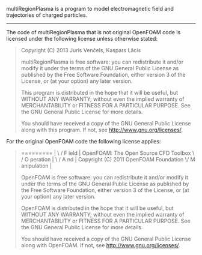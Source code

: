 multiRegionPlasma is a program to model electromagnetic field and
trajectories of charged particles. 

-------------------------------------------------------------------------------

The code of multiRegionPlasma that is not original OpenFOAM code is licensed
under the following license unless otherwise stated:

>    Copyright (C) 2013 Juris Venčels, Kaspars Lācis
>
>    multiRegionPlasma is free software: you can redistribute it and/or modify
>    it under the terms of the GNU General Public License as published by
>    the Free Software Foundation, either version 3 of the License, or
>    (at your option) any later version.
>
>    This program is distributed in the hope that it will be useful,
>    but WITHOUT ANY WARRANTY; without even the implied warranty of
>    MERCHANTABILITY or FITNESS FOR A PARTICULAR PURPOSE.  See the
>    GNU General Public License for more details.
>
>    You should have received a copy of the GNU General Public License
>    along with this program.  If not, see <http://www.gnu.org/licenses/>.


For the original OpenFOAM code the following license applies: 

>  =========                 |
>  \\      /  F ield         | OpenFOAM: The Open Source CFD Toolbox
>   \\    /   O peration     |
>    \\  /    A nd           | Copyright (C) 2011 OpenFOAM Foundation
>     \\/     M anipulation  |
>
>    OpenFOAM is free software: you can redistribute it and/or modify it
>    under the terms of the GNU General Public License as published by
>    the Free Software Foundation, either version 3 of the License, or
>    (at your option) any later version.
>
>    OpenFOAM is distributed in the hope that it will be useful, but WITHOUT
>    ANY WARRANTY; without even the implied warranty of MERCHANTABILITY or
>    FITNESS FOR A PARTICULAR PURPOSE.  See the GNU General Public License
>    for more details.
>
>    You should have received a copy of the GNU General Public License
>    along with OpenFOAM.  If not, see <http://www.gnu.org/licenses/>.

